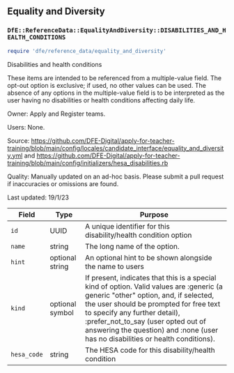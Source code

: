 ## Equality and Diversity

### `DfE::ReferenceData::EqualityAndDiversity::DISABILITIES_AND_HEALTH_CONDITIONS`

```ruby
require 'dfe/reference_data/equality_and_diversity'
```

Disabilities and health conditions

These items are intended to be referenced from a multiple-value field. The opt-out option is exclusive; if used, no other values can be used. The absence of any options in the multiple-value field is to be interpreted as the user having no disabilities or health conditions affecting daily life.

Owner: Apply and Register teams.

Users: None.

Source: https://github.com/DFE-Digital/apply-for-teacher-training/blob/main/config/locales/candidate_interface/equality_and_diversity.yml and https://github.com/DFE-Digital/apply-for-teacher-training/blob/main/config/initializers/hesa_disabilities.rb

Quality: Manually updated on an ad-hoc basis. Please submit a pull request if inaccuracies or omissions are found.

Last updated: 19/1/23

| Field       | Type            | Purpose                                                                                                                                                                                                                                                                                                                                |
|-------------|-----------------|----------------------------------------------------------------------------------------------------------------------------------------------------------------------------------------------------------------------------------------------------------------------------------------------------------------------------------------|
| `id`        | UUID            | A unique identifier for this disability/health condition option                                                                                                                                                                                                                                                                        |
| `name`      | string          | The long name of the option.                                                                                                                                                                                                                                                                                                           |
| `hint`      | optional string | An optional hint to be shown alongside the name to users                                                                                                                                                                                                                                                                               |
| `kind`      | optional symbol | If present, indicates that this is a special kind of option. Valid values are :generic (a generic "other" option, and, if selected, the user should be prompted for free text to specify any further detail), :prefer_not_to_say (user opted out of answering the question) and :none (user has no disabilities or health conditions). |
| `hesa_code` | string          | The HESA code for this disability/health condition                                                                                                                                                                                                                                                       |

